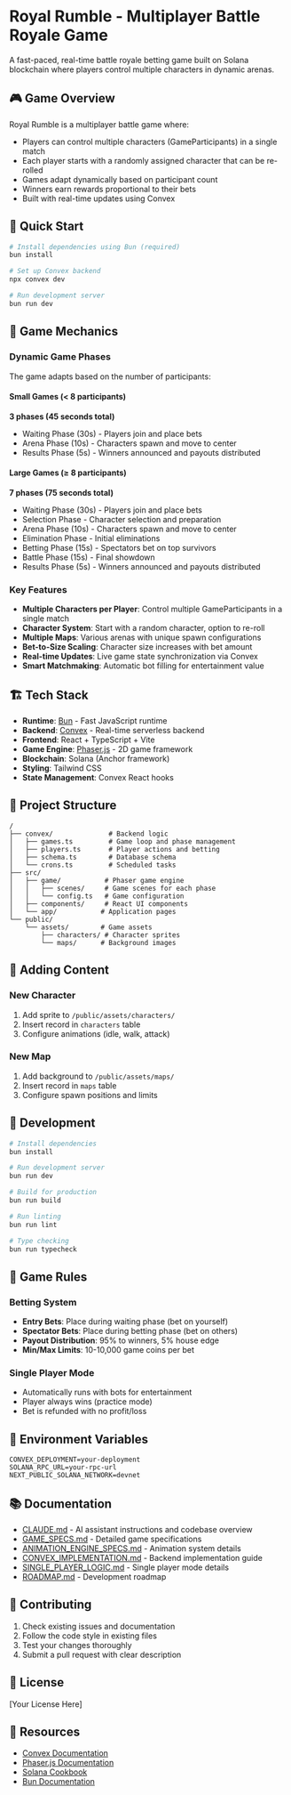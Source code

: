# Royal Rumble - Multiplayer Battle Royale Game

A fast-paced, real-time battle royale betting game built on Solana blockchain where players control multiple characters in dynamic arenas.

## 🎮 Game Overview

Royal Rumble is a multiplayer battle game where:
- Players can control multiple characters (GameParticipants) in a single match
- Each player starts with a randomly assigned character that can be re-rolled
- Games adapt dynamically based on participant count
- Winners earn rewards proportional to their bets
- Built with real-time updates using Convex

## 🚀 Quick Start

```bash
# Install dependencies using Bun (required)
bun install

# Set up Convex backend
npx convex dev

# Run development server
bun run dev
```

## 🎲 Game Mechanics

### Dynamic Game Phases
The game adapts based on the number of participants:

#### Small Games (< 8 participants)
**3 phases (45 seconds total)**
- Waiting Phase (30s) - Players join and place bets
- Arena Phase (10s) - Characters spawn and move to center
- Results Phase (5s) - Winners announced and payouts distributed

#### Large Games (≥ 8 participants)  
**7 phases (75 seconds total)**
- Waiting Phase (30s) - Players join and place bets
- Selection Phase - Character selection and preparation
- Arena Phase (10s) - Characters spawn and move to center
- Elimination Phase - Initial eliminations
- Betting Phase (15s) - Spectators bet on top survivors
- Battle Phase (15s) - Final showdown
- Results Phase (5s) - Winners announced and payouts distributed

### Key Features
- **Multiple Characters per Player**: Control multiple GameParticipants in a single match
- **Character System**: Start with a random character, option to re-roll
- **Multiple Maps**: Various arenas with unique spawn configurations
- **Bet-to-Size Scaling**: Character size increases with bet amount
- **Real-time Updates**: Live game state synchronization via Convex
- **Smart Matchmaking**: Automatic bot filling for entertainment value

## 🏗️ Tech Stack

- **Runtime**: [Bun](https://bun.sh/) - Fast JavaScript runtime
- **Backend**: [Convex](https://convex.dev/) - Real-time serverless backend
- **Frontend**: React + TypeScript + Vite
- **Game Engine**: [Phaser.js](https://phaser.io/) - 2D game framework
- **Blockchain**: Solana (Anchor framework)
- **Styling**: Tailwind CSS
- **State Management**: Convex React hooks

## 📁 Project Structure

```
/
├── convex/              # Backend logic
│   ├── games.ts         # Game loop and phase management
│   ├── players.ts       # Player actions and betting
│   ├── schema.ts        # Database schema
│   └── crons.ts         # Scheduled tasks
├── src/
│   ├── game/           # Phaser game engine
│   │   ├── scenes/     # Game scenes for each phase
│   │   └── config.ts   # Game configuration
│   ├── components/     # React UI components
│   └── app/           # Application pages
└── public/
    └── assets/        # Game assets
        ├── characters/ # Character sprites
        └── maps/      # Background images
```

## 🎨 Adding Content

### New Character
1. Add sprite to `/public/assets/characters/`
2. Insert record in `characters` table
3. Configure animations (idle, walk, attack)

### New Map
1. Add background to `/public/assets/maps/`
2. Insert record in `maps` table
3. Configure spawn positions and limits

## 🔧 Development

```bash
# Install dependencies
bun install

# Run development server
bun run dev

# Build for production
bun run build

# Run linting
bun run lint

# Type checking
bun run typecheck
```

## 🎯 Game Rules

### Betting System
- **Entry Bets**: Place during waiting phase (bet on yourself)
- **Spectator Bets**: Place during betting phase (bet on others)
- **Payout Distribution**: 95% to winners, 5% house edge
- **Min/Max Limits**: 10-10,000 game coins per bet

### Single Player Mode
- Automatically runs with bots for entertainment
- Player always wins (practice mode)
- Bet is refunded with no profit/loss

## 🚦 Environment Variables

```env
CONVEX_DEPLOYMENT=your-deployment
SOLANA_RPC_URL=your-rpc-url
NEXT_PUBLIC_SOLANA_NETWORK=devnet
```

## 📚 Documentation

- [CLAUDE.md](./CLAUDE.md) - AI assistant instructions and codebase overview
- [GAME_SPECS.md](./GAME_SPECS.md) - Detailed game specifications
- [ANIMATION_ENGINE_SPECS.md](./ANIMATION_ENGINE_SPECS.md) - Animation system details
- [CONVEX_IMPLEMENTATION.md](./CONVEX_IMPLEMENTATION.md) - Backend implementation guide
- [SINGLE_PLAYER_LOGIC.md](./SINGLE_PLAYER_LOGIC.md) - Single player mode details
- [ROADMAP.md](./ROADMAP.md) - Development roadmap

## 🤝 Contributing

1. Check existing issues and documentation
2. Follow the code style in existing files
3. Test your changes thoroughly
4. Submit a pull request with clear description

## 📄 License

[Your License Here]

## 🔗 Resources

- [Convex Documentation](https://docs.convex.dev/)
- [Phaser.js Documentation](https://phaser.io/docs)
- [Solana Cookbook](https://solanacookbook.com/)
- [Bun Documentation](https://bun.sh/docs)